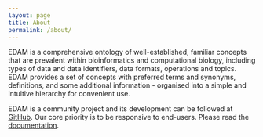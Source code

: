 ```yaml
---
layout: page
title: About
permalink: /about/
---
```



EDAM is a comprehensive ontology of well-established, familiar concepts that are prevalent within bioinformatics and computational biology, including types of data and data identifiers, data formats, operations and topics. EDAM provides a set of concepts with preferred terms and synonyms, definitions, and some additional information - organised into a simple and intuitive hierarchy for convenient use.

EDAM is a community project and its development can be followed at [GitHub](https://github.com/edamontology/edamontology). Our core priority is to be responsive to end-users.  Please read the [documentation](http://edamontologydocs.readthedocs.io/en/latest/).

